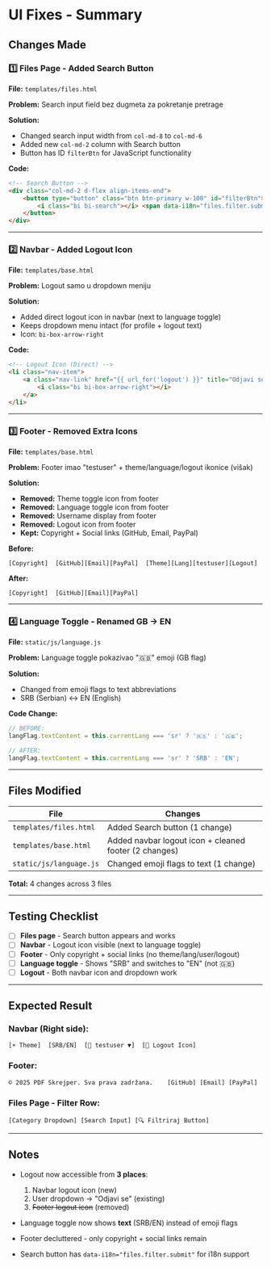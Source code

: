 # UI Fixes - Summary

## Changes Made

### 1️⃣ **Files Page - Added Search Button**
**File:** `templates/files.html`

**Problem:** Search input field bez dugmeta za pokretanje pretrage

**Solution:**
- Changed search input width from `col-md-8` to `col-md-6`
- Added new `col-md-2` column with Search button
- Button has ID `filterBtn` for JavaScript functionality

**Code:**
```html
<!-- Search Button -->
<div class="col-md-2 d-flex align-items-end">
    <button type="button" class="btn btn-primary w-100" id="filterBtn">
        <i class="bi bi-search"></i> <span data-i18n="files.filter.submit">Filtriraj</span>
    </button>
</div>
```

---

### 2️⃣ **Navbar - Added Logout Icon**
**File:** `templates/base.html`

**Problem:** Logout samo u dropdown meniju

**Solution:**
- Added direct logout icon in navbar (next to language toggle)
- Keeps dropdown menu intact (for profile + logout text)
- Icon: `bi-box-arrow-right`

**Code:**
```html
<!-- Logout Icon (Direct) -->
<li class="nav-item">
    <a class="nav-link" href="{{ url_for('logout') }}" title="Odjavi se">
        <i class="bi bi-box-arrow-right"></i>
    </a>
</li>
```

---

### 3️⃣ **Footer - Removed Extra Icons**
**File:** `templates/base.html`

**Problem:** Footer imao "testuser" + theme/language/logout ikonice (višak)

**Solution:**
- **Removed:** Theme toggle icon from footer
- **Removed:** Language toggle icon from footer
- **Removed:** Username display from footer
- **Removed:** Logout icon from footer
- **Kept:** Copyright + Social links (GitHub, Email, PayPal)

**Before:**
```
[Copyright]  [GitHub][Email][PayPal]  [Theme][Lang][testuser][Logout]
```

**After:**
```
[Copyright]  [GitHub][Email][PayPal]
```

---

### 4️⃣ **Language Toggle - Renamed GB → EN**
**File:** `static/js/language.js`

**Problem:** Language toggle pokazivao "🇬🇧" emoji (GB flag)

**Solution:**
- Changed from emoji flags to text abbreviations
- SRB (Serbian) ↔ EN (English)

**Code Change:**
```javascript
// BEFORE:
langFlag.textContent = this.currentLang === 'sr' ? '🇷🇸' : '🇬🇧';

// AFTER:
langFlag.textContent = this.currentLang === 'sr' ? 'SRB' : 'EN';
```

---

## Files Modified

| File | Changes |
|------|---------|
| `templates/files.html` | Added Search button (1 change) |
| `templates/base.html` | Added navbar logout icon + cleaned footer (2 changes) |
| `static/js/language.js` | Changed emoji flags to text (1 change) |

**Total:** 4 changes across 3 files

---

## Testing Checklist

- [ ] **Files page** - Search button appears and works
- [ ] **Navbar** - Logout icon visible (next to language toggle)
- [ ] **Footer** - Only copyright + social links (no theme/lang/user/logout)
- [ ] **Language toggle** - Shows "SRB" and switches to "EN" (not 🇬🇧)
- [ ] **Logout** - Both navbar icon and dropdown work

---

## Expected Result

### Navbar (Right side):
```
[☀️ Theme]  [SRB/EN]  [👤 testuser ▼]  [🚪 Logout Icon]
```

### Footer:
```
© 2025 PDF Skrejper. Sva prava zadržana.    [GitHub] [Email] [PayPal]
```

### Files Page - Filter Row:
```
[Category Dropdown] [Search Input] [🔍 Filtriraj Button]
```

---

## Notes

- Logout now accessible from **3 places**:
  1. Navbar logout icon (new)
  2. User dropdown → "Odjavi se" (existing)
  3. ~~Footer logout icon~~ (removed)

- Language toggle now shows **text** (SRB/EN) instead of emoji flags
- Footer decluttered - only copyright + social links remain
- Search button has `data-i18n="files.filter.submit"` for i18n support
